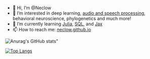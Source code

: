 - 👋 Hi, I’m @Neclow
- 👀 I’m interested in deep learning, [audio and speech processing](https://doi.org/10.1109/ICASSP43922.2022.9747348), behavioral neuroscience, phylogenetics and much more!
- 🌱 I’m currently learning [Julia](http://www.julialang.org), [SQL](https://www.postgresql.org/), and [Jax](https://github.com/google/jax)
- 📫 How to reach me: [neclow.github.io](https://neclow.github.io)

![Anurag's GitHub stats](https://github-readme-stats-git-masterrstaa-rickstaa.vercel.app/api?username=Neclow&count_private=true)"

[![Top Langs](https://github-readme-stats.vercel.app/api/top-langs/?username=Neclow&layout=compact&hide=m)](https://github.com/anuraghazra/github-readme-stats)

<!---
Neclow/Neclow is a ✨ special ✨ repository because its `README.md` (this file) appears on your GitHub profile.
You can click the Preview link to take a look at your changes.
--->
